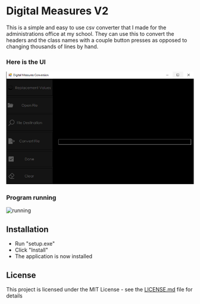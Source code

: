 # Digital Measures V2
This is a simple and easy to use csv converter that I made for the administrations office at my school. They can use this to convert the headers and the class names with a couple button presses as opposed to changing thousands of lines by hand.
### Here is the UI
![DigitalMeasuresSS](https://github.com/ryangriggs1/Digital-Measures-V2/blob/main/PNGandGIF/DigitalMeasuresSS.PNG)  
### Program running
![running](https://github.com/ryangriggs1/Digital-Measures-V2/blob/main/PNGandGIF/running.gif)
## Installation
* Run "setup.exe"
* Click "Install"
* The application is now installed 
## License
This project is licensed under the MIT License - see the [LICENSE.md](LICENSE.md) file for details 
